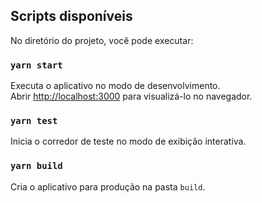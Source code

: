 ## Scripts disponíveis

No diretório do projeto, você pode executar:

### `yarn start`

Executa o aplicativo no modo de desenvolvimento.<br />
Abrir [http://localhost:3000](http://localhost:3000) para visualizá-lo no navegador.

### `yarn test`

Inicia o corredor de teste no modo de exibição interativa. <br />

### `yarn build`

Cria o aplicativo para produção na pasta `build`. <br />
